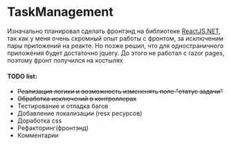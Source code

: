 # TaskManagement

Изначально планировал сделать фронтэнд на библиотеке [ReactJS.NET](https://reactjs.net/), так как у меня очень скромный опыт работы с фронтом, за исключеним пары приложений на реакте. Но позже решил, что для одностраничного приложения будет достаточно jquery. До этого не работал с razor pages, поэтому фронт получился на костылях

#### TODO list:

- ~~Реализация логики и возможность измененять поле "статус задачи"~~
- ~~Обработка исключений в контроллерах~~
- Тестирование и отладка багов
- Добавление локализации (resx ресурсов)
- Доработка css
- Рефакторинг(фронтэнд)
- Комментарии
